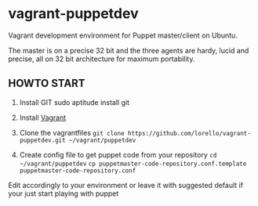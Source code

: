 vagrant-puppetdev
===================

Vagrant development environment for Puppet master/client on Ubuntu. 

The master is on a precise 32 bit and the three agents are hardy, 
lucid and precise, all on 32 bit architecture for maximum portability.

HOWTO START
-----------

1. Install GIT
sudo aptitude install git

2. Install [Vagrant](http://vagrantup.com/v1/docs/getting-started/index.html)

3. Clone the vagrantfiles
`git clone https://github.com/lorello/vagrant-puppetdev.git ~/vagrant/puppetdev`

4. Create config file to get puppet code from your repository
`cd ~/vagrant/puppetdev`
`cp puppetmaster-code-repository.conf.template puppetmaster-code-repository.conf`

Edit accordingly to your environment or leave it with suggested default if your just
start playing with puppet




